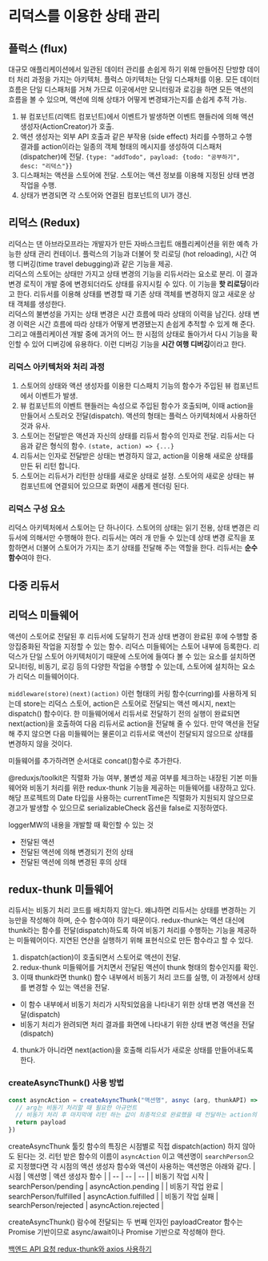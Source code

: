 # 리덕스를 이용한 상태 관리

## 플럭스 (flux)

대규모 애플리케이션에서 일관된 데이터 관리를 손쉽게 하기 위해 만들어진 단방향 데이터 처리 과정을 가지는 아키텍처. 플럭스 아키텍처는 단일 디스패처를 이용. 모든 데이터 흐름은 단일 디스패처를 거쳐 가므로 이곳에서만 모니터링과 로깅을 하면 모든 액션의 흐름을 볼 수 있으며, 액션에 의해 상태가 어떻게 변경돼가는지를 손쉽게 추적 가능.

1. 뷰 컴포넌트(리액트 컴포넌트)에서 이벤트가 발생하면 이벤트 핸들러에 의해 액션 생성자(ActionCreator)가 호출.
2. 액션 생성자는 외부 API 호출과 같은 부작용 (side effect) 처리를 수행하고 수행 결과를 action이라는 일종의 객체 형태의 메시지를 생성하여 디스패처(dispatcher)에 전달. `{type: "addTodo", payload: {todo: "공부하기", desc: "리덕스"}}`
3. 디스패처는 액션을 스토어에 전달. 스토어는 액션 정보를 이용해 지정된 상태 변경 작업을 수행.
4. 상태가 변경되면 각 스토어와 연결된 컴포넌트의 UI가 갱신.

## 리덕스 (Redux)

리덕스는 댄 아브라모프라는 개발자가 만든 자바스크립트 애플리케이션을 위한 예측 가능한 상태 관리 컨테이너. 플럭스의 기능과 더불어 핫 리로딩 (hot reloading), 시간 여행 디버깅(time travel debugging)과 같은 기능을 제공.<br />
리덕스의 스토어는 상태만 가지고 상태 변경의 기능을 리듀서라는 요소로 분리. 이 결과 변경 로직이 개발 중에 변경되더라도 상태를 유지시킬 수 있다. 이 기능을 **핫 리로딩**이라고 한다. 리듀서를 이용해 상태를 변경할 때 기존 상태 객체를 변경하지 않고 새로운 상태 객체를 생성한다.<br />
리덕스의 불변성을 가지는 상태 변경은 시간 흐름에 따라 상태의 이력을 남긴다. 상태 변경 이력은 시간 흐름에 따라 상태가 어떻게 변경됐는지 손쉽게 추적할 수 있게 해 준다. 그리고 애플리케이션 개발 중에 과거의 어느 한 시점의 상태로 돌아가서 다시 기능을 확인할 수 있어 디버깅에 유용하다. 이런 디버깅 기능을 **시간 여행 디버깅**이라고 한다.

### 리덕스 아키텍처와 처리 과정

1. 스토어의 상태와 액션 생성자를 이용한 디스패치 기능의 함수가 주입된 뷰 컴포넌트에서 이벤트가 발생.
2. 뷰 컴포넌트의 이벤트 핸들러는 속성으로 주입된 함수가 호출되며, 이때 action을 만들어서 스토러오 전달(dispatch). 액션의 형태는 플럭스 아키텍처에서 사용하던 것과 유사.
3. 스토어는 전달받은 액션과 자신의 상태를 리듀서 함수의 인자로 전달. 리듀서는 다음과 같은 형식의 함수. `(state, action) => {...}`
4. 리듀서는 인자로 전달받은 상태는 변경하지 않고, action을 이용해 새로운 상태를 만든 뒤 리턴 합니다.
5. 스토어는 리듀서가 리턴한 상태를 새로운 상태로 설정. 스토어의 새로운 상태는 뷰 컴포넌트에 연결되어 있으므로 화면이 새롭게 렌더링 된다.

### 리덕스 구성 요소

리덕스 아키텍처에서 스토어는 단 하나이다. 스토어의 상태는 읽기 전용, 상태 변경은 리듀서에 의해서만 수행해야 한다. 리듀서는 여러 개 만들 수 있는데 상태 변경 로직을 포함하면서 더불어 스토어가 가지는 초기 상태를 전달해 주는 역할을 한다. 리듀서는 **순수 함수**여야 한다.

## 다중 리듀서

## 리덕스 미들웨어

액션이 스토어로 전달된 후 리듀서에 도달하기 전과 상태 변경이 완료된 후에 수행할 중앙집중화된 작업을 지정할 수 있는 함수. 리덕스 미들웨어는 스토어 내부에 등록한다. 리덕스가 단일 스토어 아키텍처이기 때문에 스토어에 들여다 볼 수 있는 요소를 설치하면 모니터링, 비동기, 로깅 등의 다양한 작업을 수행할 수 있는데, 스토어에 설치하는 요소가 리덕스 미들웨어이다.

`middleware(store)(next)(action)` 이런 형태의 커링 함수(curring)를 사용하게 되는데 store는 리덕스 스토어, action은 스토어로 전달되는 액션 메시지, next는 dispatch() 함수이다. 한 미들웨어에서 리듀서로 전달하기 전의 실행이 완료되면 next(action)을 호출하여 다음 리듀서로 action을 전달해 줄 수 있다. 만약 액션을 전달해 주지 않으면 다음 미들웨어는 물론이고 리듀서로 액션이 전달되지 않으므로 상태를 변경하지 않을 것이다.

미들웨어를 추가하려면 순서대로 concat()함수로 추가한다.

@reduxjs/toolkit은 직렬화 가능 여부, 불변성 제공 여부를 체크하는 내장된 기본 미들웨어와 비동기 처리를 위한 redux-thunk 기능을 제공하는 미들웨어를 내장하고 있다. 해당 프로젝트의 Date 타입을 사용하는 currentTime은 직렬화가 지원되지 않으므로 경고가 발생할 수 있으므로 serializableCheck 옵션을 false로 지정하였다.

loggerMW의 내용을 개발할 때 확인할 수 있는 것

- 전달된 액션
- 전달된 액션에 의해 변경되기 전의 상태
- 전달된 액션에 의해 변경된 후의 상태

## redux-thunk 미들웨어

리듀서는 비동기 처리 코드를 배치하지 않는다. 왜냐하면 리듀서는 상태를 변경하는 기능만을 작성해야 하며, 순수 함수여야 하기 때문이다. redux-thunk는 액션 대신에 thunk라는 함수를 전달(dispatch)하도록 하여 비동기 처리를 수행하는 기능을 제공하는 미들웨어이다. 지연된 연산을 실행하기 위해 표현식으로 만든 함수라고 할 수 있다.

1. dispatch(action)이 호출되면서 스토어로 액션이 전달.
2. redux-thunk 미들웨어를 거치면서 전달된 액션이 thunk 형태의 함수인지를 확인.
3. 이때 thunk라면 thunk() 함수 내부에서 비동기 처리 코드를 실행, 이 과정에서 상태를 변경할 수 있는 액션을 전달.

- 이 함수 내부에서 비동기 처리가 시작되었음을 나타내기 위한 상태 변경 액션을 전달(dispatch)
- 비동기 처리가 완려되면 처리 결과를 화면에 나타내기 위한 상태 변경 액션을 전달(dispatch)

4. thunk가 아니라면 next(action)을 호출해 리듀서가 새로운 상태를 만들어내도록 한다.

### createAsyncThunk() 사용 방법

```javascript
const asyncAction = createAsyncThunk("액션명", asnyc (arg, thunkAPI) => {
  // arg는 비동기 처리할 때 필요한 아규먼트
  // 비동기 처리 후 마지막에 리턴 하는 값이 최종적으로 완료했을 때 전달하는 action의 페이로드가 된다.
  return payload
})
```

createAsyncThunk 툴킷 함수의 특징은 시점별로 직접 dispatch(action) 하지 않아도 된다는 것.
리턴 받은 함수의 이름이 `asyncAction` 이고 액션명이 `searchPerson`으로 지정했다면 각 시점의 액션 생성자 함수와 액션이 사용하는 액션명은 아래와 같다.
| 시점 | 액션명 | 액션 생성자 함수 |
| -- | -- | -- |
| 비동기 작업 시작 | searchPerson/pending | asyncAction.pending |
| 비동기 작업 완료 | searchPerson/fulfilled | asyncAction.fulfilled |
| 비동기 작업 실패 | searchPerson/rejected | asyncAction.rejected |

createAsyncThunk() 람수에 전달되는 두 번째 인자인 payloadCreator 함수는 Promise 기반이므로 async/await이나 Promise 기반으로 작성해야 한다.

[백엔드 API 요청 redux-thunk와 axios 사용하기]("https://bit.ly/redux-thunk-tk")
